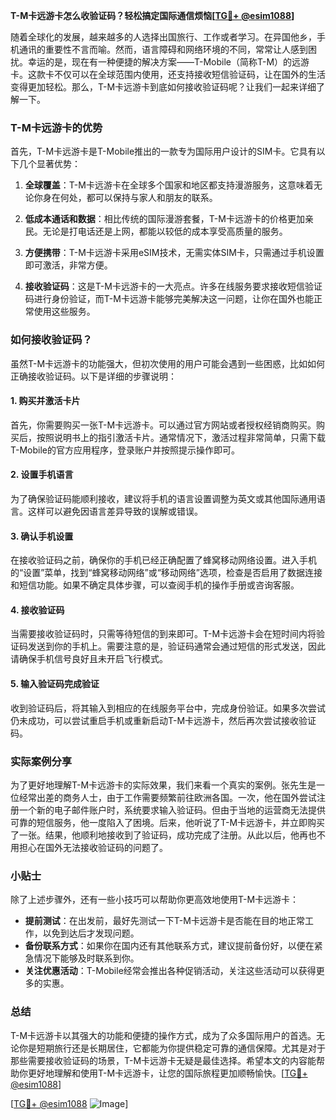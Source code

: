 **T-M卡远游卡怎么收验证码？轻松搞定国际通信烦恼[[TG💪+ @esim1088](https://t.me/s/esim1088)]**

随着全球化的发展，越来越多的人选择出国旅行、工作或者学习。在异国他乡，手机通讯的重要性不言而喻。然而，语言障碍和网络环境的不同，常常让人感到困扰。幸运的是，现在有一种便捷的解决方案——T-Mobile（简称T-M）的远游卡。这款卡不仅可以在全球范围内使用，还支持接收短信验证码，让在国外的生活变得更加轻松。那么，T-M卡远游卡到底如何接收验证码呢？让我们一起来详细了解一下。

### T-M卡远游卡的优势

首先，T-M卡远游卡是T-Mobile推出的一款专为国际用户设计的SIM卡。它具有以下几个显著优势：

1. **全球覆盖**：T-M卡远游卡在全球多个国家和地区都支持漫游服务，这意味着无论你身在何处，都可以保持与家人和朋友的联系。
   
2. **低成本通话和数据**：相比传统的国际漫游套餐，T-M卡远游卡的价格更加亲民。无论是打电话还是上网，都能以较低的成本享受高质量的服务。

3. **方便携带**：T-M卡远游卡采用eSIM技术，无需实体SIM卡，只需通过手机设置即可激活，非常方便。

4. **接收验证码**：这是T-M卡远游卡的一大亮点。许多在线服务要求接收短信验证码进行身份验证，而T-M卡远游卡能够完美解决这一问题，让你在国外也能正常使用这些服务。

### 如何接收验证码？

虽然T-M卡远游卡的功能强大，但初次使用的用户可能会遇到一些困惑，比如如何正确接收验证码。以下是详细的步骤说明：

#### 1. 购买并激活卡片

首先，你需要购买一张T-M卡远游卡。可以通过官方网站或者授权经销商购买。购买后，按照说明书上的指引激活卡片。通常情况下，激活过程非常简单，只需下载T-Mobile的官方应用程序，登录账户并按照提示操作即可。

#### 2. 设置手机语言

为了确保验证码能顺利接收，建议将手机的语言设置调整为英文或其他国际通用语言。这样可以避免因语言差异导致的误解或错误。

#### 3. 确认手机设置

在接收验证码之前，确保你的手机已经正确配置了蜂窝移动网络设置。进入手机的“设置”菜单，找到“蜂窝移动网络”或“移动网络”选项，检查是否启用了数据连接和短信功能。如果不确定具体步骤，可以查阅手机的操作手册或咨询客服。

#### 4. 接收验证码

当需要接收验证码时，只需等待短信的到来即可。T-M卡远游卡会在短时间内将验证码发送到你的手机上。需要注意的是，验证码通常会通过短信的形式发送，因此请确保手机信号良好且未开启飞行模式。

#### 5. 输入验证码完成验证

收到验证码后，将其输入到相应的在线服务平台中，完成身份验证。如果多次尝试仍未成功，可以尝试重启手机或重新启动T-M卡远游卡，然后再次尝试接收验证码。

### 实际案例分享

为了更好地理解T-M卡远游卡的实际效果，我们来看一个真实的案例。张先生是一位经常出差的商务人士，由于工作需要频繁前往欧洲各国。一次，他在国外尝试注册一个新的电子邮件账户时，系统要求输入验证码。但由于当地的运营商无法提供可靠的短信服务，他一度陷入了困境。后来，他听说了T-M卡远游卡，并立即购买了一张。结果，他顺利地接收到了验证码，成功完成了注册。从此以后，他再也不用担心在国外无法接收验证码的问题了。

### 小贴士

除了上述步骤外，还有一些小技巧可以帮助你更高效地使用T-M卡远游卡：

- **提前测试**：在出发前，最好先测试一下T-M卡远游卡是否能在目的地正常工作，以免到达后才发现问题。
- **备份联系方式**：如果你在国内还有其他联系方式，建议提前备份好，以便在紧急情况下能够及时联系到你。
- **关注优惠活动**：T-Mobile经常会推出各种促销活动，关注这些活动可以获得更多的实惠。

### 总结

T-M卡远游卡以其强大的功能和便捷的操作方式，成为了众多国际用户的首选。无论你是短期旅行还是长期居住，它都能为你提供稳定可靠的通信保障。尤其是对于那些需要接收验证码的场景，T-M卡远游卡无疑是最佳选择。希望本文的内容能帮助你更好地理解和使用T-M卡远游卡，让您的国际旅程更加顺畅愉快。[[TG💪+ @esim1088](https://t.me/s/esim1088)]

[[TG💪+ @esim1088](https://t.me/s/esim1088) ![Image](https://i.postimg.cc/4NQfJmqS/Snipaste-2025-05-13-00-14-12.png)]
